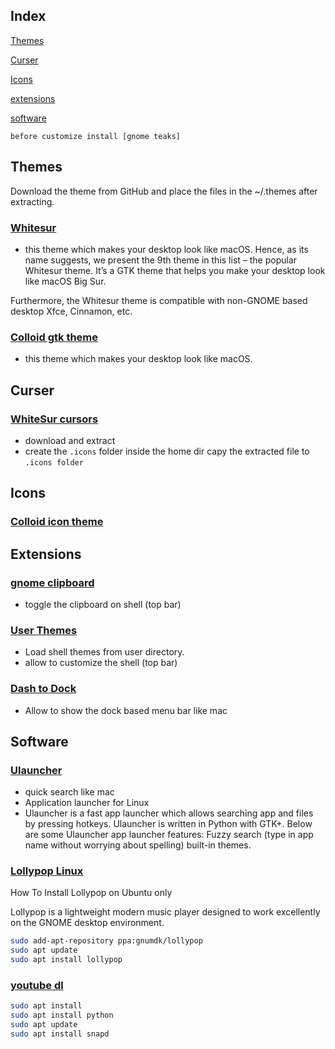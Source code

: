 ## Index

[Themes](#themes)

[Curser](#curser)

[Icons](#icons)

[extensions](#extensions)

[software](#software)


```
before customize install [gnome teaks]
```

## Themes

Download the theme from GitHub and place the files in the ~/.themes after extracting.

### [Whitesur](https://www.gnome-look.org/p/1403328/)
- this theme which makes your desktop look like macOS. Hence, as its name suggests, we present the 9th theme in this list – the popular Whitesur theme. It’s a GTK theme that helps you make your desktop look like macOS Big Sur.

Furthermore, the Whitesur theme is compatible with non-GNOME based desktop Xfce, Cinnamon, etc.

### [Colloid gtk theme](https://www.gnome-look.org/p/1661959/)
- this theme which makes your desktop look like macOS.

## Curser 

### [WhiteSur cursors](https://www.gnome-look.org/p/1411743/)
- download and extract
- create the `.icons` folder inside the home dir capy the extracted file to `.icons folder`


## Icons

### [Colloid icon theme](https://www.gnome-look.org/p/1661983)


## Extensions

### [gnome clipboard](https://extensions.gnome.org/extension/4422/gnome-clipboard/)
- toggle the clipboard on shell (top bar)

### [User Themes ](https://extensions.gnome.org/extension/19/user-themes/) 
- Load shell themes from user directory.
- allow to customize the shell (top bar)

### [Dash to Dock](https://extensions.gnome.org/extension/307/dash-to-dock/)
- Allow to show the dock based menu bar like mac

## Software

### [Ulauncher](https://ulauncher.io/)
- quick search like mac
- Application launcher for Linux
- Ulauncher is a fast app launcher which allows searching app and files by pressing hotkeys. Ulauncher is written in Python with GTK+. Below are some Ulauncher app launcher features: Fuzzy search (type in app name without worrying about spelling) built-in themes.


### [Lollypop Linux](https://wiki.gnome.org/Apps/Lollypop)

How To Install Lollypop on Ubuntu only 

Lollypop is a lightweight modern music player designed to work excellently on the GNOME desktop environment.

``` sh 
sudo add-apt-repository ppa:gnumdk/lollypop
sudo apt update
sudo apt install lollypop

```

### [youtube dl](https://snapcraft.io/install/youtube-dl/ubuntu#install)

``` sh
sudo apt install
sudo apt install python
sudo apt update
sudo apt install snapd
```